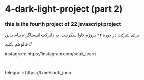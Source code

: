 # 4-dark-light-project (part 2)
### this is the fourth project of <b>22 javascript project</b>
<p>برای شرکت در دوره ۲۲ پروژه جاوااسکریپت، به دایرکت اینستاگرام پیام بدین</p>
<p>فالو هم بکنید :/</p>
<p>instagram: https://instagram.com/soufi_learn</p>
<br/>
<p>telegram: https://t.me/soufi_joon</p>
